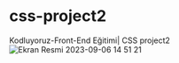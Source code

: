 # css-project2
Kodluyoruz-Front-End Eğitimi| CSS project2
![Ekran Resmi 2023-09-06 14 51 21](https://github.com/SedaToraman/css-project1/assets/95501927/1697f9c6-4d21-45cf-abad-0856bb247800)
